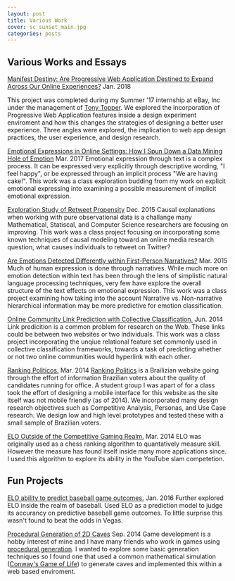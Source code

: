 ```yaml
---
layout: post
title: Various Work
cover: sc_sunset_main.jpg
categories: posts
---
```


## Various Works and Essays

[Manifest Destiny: Are Progressive Web Application Destined to Expand Across Our Online Experiences?](https://medium.com/ebaydesign/manifest-destiny-92cdace24869) Jan. 2018

This project was completed during my Summer '17 internship at eBay, Inc under the management of [Tony Topper](https://www.linkedin.com/in/tonytopper/). We explored the incorporation of Progressive Web Application features inside a design experiment enviroment and how this changes the strategies of designing a better user experience. Three angles were explored, the implication to web app design practices, the user experience, and design research. 

[Emotional Expressions in Online Settings: How I Spun Down a Data Mining Hole of Emotion](https://users.soe.ucsc.edu/~rcompton/Papers/Essays/EmotionalExpressionsinOnlineSettings.pdf) Mar. 2017
Emotional expression through text is a complex process. It can be expressed very explicitly through descriptive wording, "I feel happy", or be expressed through an implicit process "We are having cake!". This work was a class exploration budding from my work on explicit emotional expressing into examining a possible measurement of implicit emotional expression. 

[Exploration Study of Retweet Propensity](https://users.soe.ucsc.edu/~rcompton/Papers/Essays/causalityRetweetPropensity.pdf) Dec. 2015
Causal explanations when working with pure observational data is a challange many Mathematical, Statiscal, and Computer Science researchers are focusing on improving. This work was a class project focusing on incorporating some known techniques of causal modeling toward an online media research question, what causes individuals to retweet on Twitter? 

[Are Emotions Detected Differently within First-Person Narratives?](https://users.soe.ucsc.edu/~rcompton/Papers/Essays/AreEmotionsDetectedDifferently.pdf) Mar. 2015
Much of human expression is done through narratives. While much more on emotion detection within text has been through the lens of simplistic natural language processing techniques, very few have explore the overall structure of the text effects on emotional expression. This work was a class project examining how taking into the account Narrative vs. Non-narrative hierarchical information may be more predictive for emotion classification. 

[Online Community Link Prediction with Collective Classification.](https://users.soe.ucsc.edu/~rcompton/Papers/Essays/OnlineCommunityLinkPredictionwithCollectiveClassification.pdf) Jun. 2014
Link predicition is a common problem for research on the Web. These links could be between two websites or two individuals. This work was a class project incorporating the unqiue relational feature set commonly used in collective classification frameworks, towards a task of predicting whether or not two online communities would hyperlink with each other.

[Ranking Politicos.](https://users.soe.ucsc.edu/~rcompton/Papers/Essays/RankingPoliticos.pdf) Mar. 2014
[Ranking Politics](http://www.politicos.org.br/) is a Brailizian website going through the effort of information Brazilian voters about the quality of candidates running for office. A student group I was apart of for a class took the effort of designing a mobile interface for this website as the site itself was not mobile friendly (as of 2014). We incorporated many design research objectives such as Competitive Analysis, Personas, and Use Case research. We design low and high level prototypes and tested these with a small sample of Brazilian voters.  

[ELO Outside of the Competitive Gaming Realm.](https://users.soe.ucsc.edu/~rcompton/Papers/Essays/ELO%20experiments.pdf) Mar. 2014
ELO was originally used as a chess ranking algorithm to quantatively measure skill. However the measure has found itself inside many more applications since. I used this algorithm to explore its ability in the YouTube slam competetion. 

## Fun Projects
[ELO ability to predict baseball game outcomes.](https://github.com/rcompt/baseball-stats) Jan. 2016
Further explored ELO inside the realm of baseball. Used ELO as a prediction model to judge its accurancy on predictive baseball game outcomes. To little surprise this wasn't found to beat the odds in Vegas.  

[Procedural Generation of 2D Caves](https://users.soe.ucsc.edu/~rcompton/game.html) Sep. 2014
Game development is a hobby interest of mine and I have many friends who work in games using [procedural generation](https://en.wikipedia.org/wiki/Procedural_generation). I wanted to explore some basic generation techniques so I found one that used a common mathematical simulation ([Conway's Game of Life](https://en.wikipedia.org/wiki/Conway%27s_Game_of_Life)) to generate caves and implemented this within a web based enviroment.
